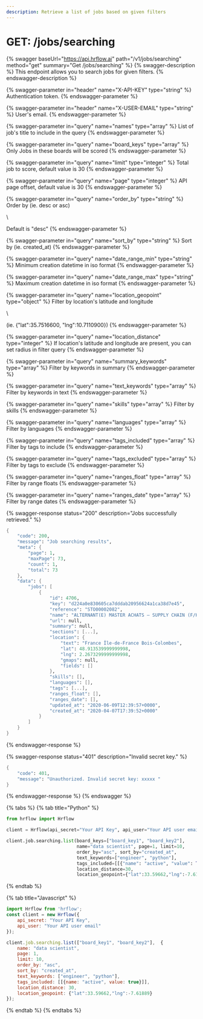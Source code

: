 ```yaml
---
description: Retrieve a list of jobs based on given filters
---
```


# GET: /jobs/searching

{% swagger baseUrl="https://api.hrflow.ai" path="/v1/jobs/searching" method="get" summary="Get /jobs/searching" %}
{% swagger-description %}
This endpoint allows you to search jobs for given filters.
{% endswagger-description %}

{% swagger-parameter in="header" name="X-API-KEY" type="string" %}
Authentication token.
{% endswagger-parameter %}

{% swagger-parameter in="header" name="X-USER-EMAIL" type="string" %}
User's email.
{% endswagger-parameter %}

{% swagger-parameter in="query" name="names" type="array" %}
List of job's title to include in the query
{% endswagger-parameter %}

{% swagger-parameter in="query" name="board_keys" type="array" %}
Only Jobs in these boards will be scored
{% endswagger-parameter %}

{% swagger-parameter in="query" name="limit" type="integer" %}
Total job to score, default value is 30
{% endswagger-parameter %}

{% swagger-parameter in="query" name="page" type="integer" %}
API page offset, default value is 30
{% endswagger-parameter %}

{% swagger-parameter in="query" name="order_by" type="string" %}
Order by (ie. desc or asc)

\


Default is "desc"
{% endswagger-parameter %}

{% swagger-parameter in="query" name="sort_by" type="string" %}
Sort by (ie. created_at)
{% endswagger-parameter %}

{% swagger-parameter in="query" name="date_range_min" type="string" %}
Minimum creation datetime in iso format
{% endswagger-parameter %}

{% swagger-parameter in="query" name="date_range_max" type="string" %}
Maximum creation datetime in iso format
{% endswagger-parameter %}

{% swagger-parameter in="query" name="location_geopoint" type="object" %}
Filter by location's latitude and longitude

\


(ie. {"lat":35.7516600, "lng":10.7110900})
{% endswagger-parameter %}

{% swagger-parameter in="query" name="location_distance" type="integer" %}
If location's latitude and longitude are present, you can set radius in filter query
{% endswagger-parameter %}

{% swagger-parameter in="query" name="summary_keywords" type="array" %}
Filter by keywords in summary
{% endswagger-parameter %}

{% swagger-parameter in="query" name="text_keywords" type="array" %}
Filter by keywords in text
{% endswagger-parameter %}

{% swagger-parameter in="query" name="skills" type="array" %}
Filter by skills
{% endswagger-parameter %}

{% swagger-parameter in="query" name="languages" type="array" %}
Filter by languages
{% endswagger-parameter %}

{% swagger-parameter in="query" name="tags_included" type="array" %}
Filter by tags to include
{% endswagger-parameter %}

{% swagger-parameter in="query" name="tags_excluded" type="array" %}
Filter by tags to exclude
{% endswagger-parameter %}

{% swagger-parameter in="query" name="ranges_float" type="array" %}
Filter by range floats
{% endswagger-parameter %}

{% swagger-parameter in="query" name="ranges_date" type="array" %}
Filter by range dates
{% endswagger-parameter %}

{% swagger-response status="200" description="Jobs successfully retrieved." %}
```scheme
{
    "code": 200,
    "message": "Job searching results",
    "meta": {
        "page": 1,
        "maxPage": 73,
        "count": 1,
        "total": 73
    },
    "data": {
        "jobs": [
            {
                "id": 4706,
                "key": "d224a0e830605ca7dddab20956624a1ca38d7e45",
                "reference": "STO00002082",
                "name": "ALTERNANT(E) MASTER ACHATS – SUPPLY CHAIN (F/H)",
                "url": null,
                "summary": null,
                "sections": [...],
                "location": {
                    "text": "France Île-de-France Bois-Colombes",
                    "lat": 48.913539999999998,
                    "lng": 2.2673299999999998,
                    "gmaps": null,
                    "fields": []
                },
                "skills": [],
                "languages": [],
                "tags": [...],
                "ranges_float": [],
                "ranges_date": [],
                "updated_at": "2020-06-09T12:39:57+0000",
                "created_at": "2020-04-07T17:39:52+0000"
            }
        ]
    }
}
```
{% endswagger-response %}

{% swagger-response status="401" description="Invalid secret key." %}
```scheme
{
    "code": 401,
    "message": "Unauthorized. Invalid secret key: xxxxx "
}
```
{% endswagger-response %}
{% endswagger %}

{% tabs %}
{% tab title="Python" %}
```python
from hrflow import Hrflow

client = Hrflow(api_secret="Your API Key", api_user="Your API user email")

client.job.searching.list(board_keys=["board_key1", "board_key2"],
                          name="data scientist", page=1, limit=10, 
                          order_by="asc", sort_by="created_at",
                          text_keywords=["engineer", "python"],
                          tags_included=[[{"name": "active", "value": True}]],
                          location_distance=30,
                          location_geopoint={"lat":33.59662,"lng":-7.61889})
```
{% endtab %}

{% tab title="Javascript" %}
```javascript
import Hrflow from 'hrflow';
const client = new Hrflow({ 
    api_secret: "Your API Key",
    api_user: "Your API user email" 
});

client.job.searching.list(["board_key1", "board_key2"],  {
    name: "data scientist",
    page: 1,
    limit: 10,
    order_by: "asc",
    sort_by: "created_at",
    text_keywords: ["engineer", "python"],
    tags_included: [[{name: "active", value: true}]],
    location_distance: 30,
    location_geopoint: {"lat":33.59662,"lng":-7.61889}
});
```
{% endtab %}
{% endtabs %}

